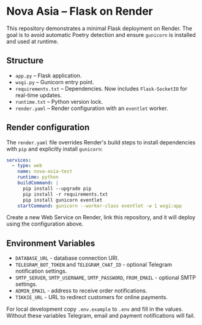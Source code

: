 # Nova Asia – Flask on Render

This repository demonstrates a minimal Flask deployment on Render. The goal is to avoid automatic Poetry detection and ensure `gunicorn` is installed and used at runtime.

## Structure

- `app.py` – Flask application.
- `wsgi.py` – Gunicorn entry point.
- `requirements.txt` – Dependencies. Now includes `Flask-SocketIO` for real-time
  updates.
- `runtime.txt` – Python version lock.
- `render.yaml` – Render configuration with an `eventlet` worker.

## Render configuration

The `render.yaml` file overrides Render's build steps to install dependencies with `pip` and explicitly install `gunicorn`:

```yaml
services:
  - type: web
    name: nova-asia-test
    runtime: python
    buildCommand: |
      pip install --upgrade pip
      pip install -r requirements.txt
      pip install gunicorn eventlet
    startCommand: gunicorn --worker-class eventlet -w 1 wsgi:app
```

Create a new Web Service on Render, link this repository, and it will deploy using the configuration above.

## Environment Variables

- `DATABASE_URL` - database connection URI.
- `TELEGRAM_BOT_TOKEN` and `TELEGRAM_CHAT_ID` - optional Telegram notification settings.
- `SMTP_SERVER`, `SMTP_USERNAME`, `SMTP_PASSWORD`, `FROM_EMAIL` - optional SMTP settings.
- `ADMIN_EMAIL` - address to receive order notifications.
- `TIKKIE_URL` - URL to redirect customers for online payments.

For local development copy `.env.example` to `.env` and fill in the values.
Without these variables Telegram, email and payment notifications will fail.

